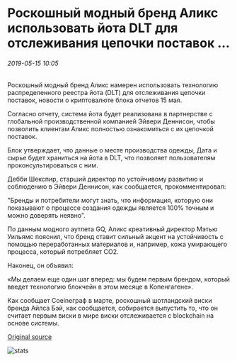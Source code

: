# Роскошный модный бренд Аликс использовать йота DLT для отслеживания цепочки поставок ...

###### 2019-05-15 10:05

Роскошный модный бренд Аликс намерен использовать технологию распределенного реестра йота (DLT) для отслеживания цепочки поставок, новости о криптовалюте блока отчетов 15 мая.

Согласно отчету, система йота будет реализована в партнерстве с глобальной производственной компанией Эйвери Деннисон, чтобы позволить клиентам Аликс полностью ознакомиться с их цепочкой поставок.

Блок утверждает, что данные о месте производства одежды, Дата и сырье будет храниться на йота в DLT, что позволяет пользователям проконсультироваться с ним.

Дебби Шекспир, старший директор по устойчивому развитию и соблюдению в Эйвери Деннисон, как сообщается, прокомментировал:

"Бренды и потребители могут знать, что информация, которую они показывают о процессе создания одежды является 100% точным и можно доверять неявно".

По данным модного аутлета GQ, Аликс креативный директор Мэтью Уильямс пояснил, что бренд ставит сильный акцент на устойчивость с помощью переработанных материалов и, например, кожа умирающего процесса, который потребляет CO2.

Наконец, он объявил:

«Мы делаем еще один шаг вперед: мы будем первым брендом, который введет технологию блокчейн в этом месяце в Копенгагене».

Как сообщает Coeineграф в марте, роскошный шотландский виски бренда Айлса Бэй, как сообщается, собирается выпустить то, что он считает первым виски в мире виски отслеживается с blockchain на основе системы.

[Original source](https://cointelegraph.com/news/luxury-fashion-brand-alyx-to-use-iotas-dlt-for-supply-chain-tracking)

![stats](https://c.statcounter.com/11760860/0/a89fa40b/1/ "stats")